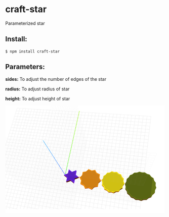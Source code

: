 # craft-star
Parameterized star

## Install:

    $ npm install craft-star

## Parameters:

**sides:** To adjust the number of edges of the star

**radius:** To adjust radius of star

**height:** To adjust height of star


![example](example.png)
